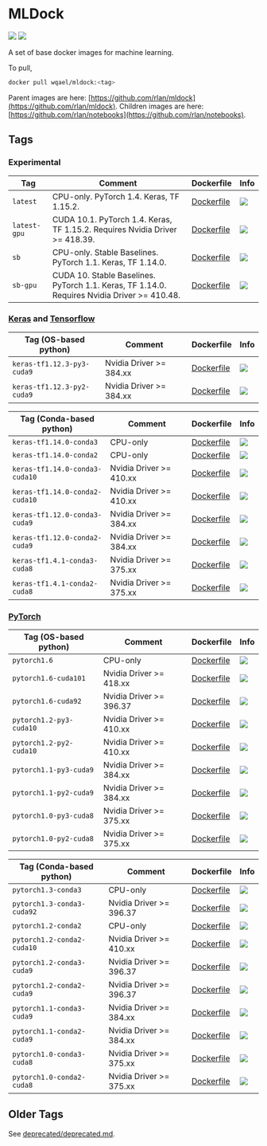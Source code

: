 # MLDock

![](https://img.shields.io/docker/pulls/wqael/mldock.svg)
![](https://img.shields.io/docker/stars/wqael/mldock.svg)

A set of base docker images for machine learning.

To pull,

```sh
docker pull wqael/mldock:<tag>
```

Parent images are here: [https://github.com/rlan/mldock](https://github.com/rlan/mldock). Children images are here: [https://github.com/rlan/notebooks](https://github.com/rlan/notebooks).


## Tags

### Experimental

| Tag   | Comment | Dockerfile | Info |
| ----- | ------- | ---------- | ---- |
| `latest` | CPU-only. PyTorch 1.4. Keras, TF 1.15.2. | [Dockerfile](latest/Dockerfile) | [![](https://images.microbadger.com/badges/image/wqael/mldock:latest.svg)](https://microbadger.com/images/wqael/mldock:latest) |
| `latest-gpu` | CUDA 10.1. PyTorch 1.4. Keras, TF 1.15.2. Requires Nvidia Driver >= 418.39. | [Dockerfile](latest-gpu/Dockerfile) | [![](https://images.microbadger.com/badges/image/wqael/mldock:latest-gpu.svg)](https://microbadger.com/images/wqael/mldock:latest-gpu) |
| `sb` | CPU-only. Stable Baselines. PyTorch 1.1. Keras, TF 1.14.0. | [Dockerfile](sb/Dockerfile) | [![](https://images.microbadger.com/badges/image/wqael/mldock:sb.svg)](https://microbadger.com/images/wqael/mldock:sb) |
| `sb-gpu` | CUDA 10. Stable Baselines. PyTorch 1.1. Keras, TF 1.14.0. Requires Nvidia Driver >= 410.48. | [Dockerfile](sb-gpu/Dockerfile) | [![](https://images.microbadger.com/badges/image/wqael/mldock:sb-gpu.svg)](https://microbadger.com/images/wqael/mldock:sb-gpu) |


### [Keras](https://keras.io/) and [Tensorflow](https://www.tensorflow.org/)

| Tag (OS-based python) | Comment | Dockerfile | Info |
| --------------------- | ------- | ---------- | ---- |
| `keras-tf1.12.3-py3-cuda9` | Nvidia Driver >= 384.xx | [Dockerfile](keras-tf1.12.3-py3-cuda9/Dockerfile) | [![](https://images.microbadger.com/badges/image/wqael/mldock:keras-tf1.12.3-py3-cuda9.svg)](https://microbadger.com/images/wqael/mldock:keras-tf1.12.3-py3-cuda9) |
| `keras-tf1.12.3-py2-cuda9` | Nvidia Driver >= 384.xx | [Dockerfile](keras-tf1.12.3-py2-cuda9/Dockerfile) | [![](https://images.microbadger.com/badges/image/wqael/mldock:keras-tf1.12.3-py2-cuda9.svg)](https://microbadger.com/images/wqael/mldock:keras-tf1.12.3-py2-cuda9) |

| Tag (Conda-based python) | Comment | Dockerfile | Info  |
| ------------------------ | ------- | ---------- | ----  |
| `keras-tf1.14.0-conda3` | CPU-only | [Dockerfile](keras-tf1.14.0-conda3/Dockerfile) | [![](https://images.microbadger.com/badges/image/wqael/mldock:keras-tf1.14.0-conda3.svg)](https://microbadger.com/images/wqael/mldock:keras-tf1.14.0-conda3) |
| `keras-tf1.14.0-conda2` | CPU-only | [Dockerfile](keras-tf1.14.0-conda2/Dockerfile) | [![](https://images.microbadger.com/badges/image/wqael/mldock:keras-tf1.14.0-conda2.svg)](https://microbadger.com/images/wqael/mldock:keras-tf1.14.0-conda2) |
| `keras-tf1.14.0-conda3-cuda10` | Nvidia Driver >= 410.xx | [Dockerfile](keras-tf1.14.0-conda3-cuda10/Dockerfile) | [![](https://images.microbadger.com/badges/image/wqael/mldock:keras-tf1.14.0-conda3-cuda10.svg)](https://microbadger.com/images/wqael/mldock:keras-tf1.14.0-conda3-cuda10) |
| `keras-tf1.14.0-conda2-cuda10` | Nvidia Driver >= 410.xx | [Dockerfile](keras-tf1.14.0-conda2-cuda10/Dockerfile) | [![](https://images.microbadger.com/badges/image/wqael/mldock:keras-tf1.14.0-conda2-cuda10.svg)](https://microbadger.com/images/wqael/mldock:keras-tf1.14.0-conda2-cuda10) |
| `keras-tf1.12.0-conda3-cuda9` | Nvidia Driver >= 384.xx | [Dockerfile](keras-tf1.12.0-conda3-cuda9/Dockerfile) | [![](https://images.microbadger.com/badges/image/wqael/mldock:keras-tf1.12.0-conda3-cuda9.svg)](https://microbadger.com/images/wqael/mldock:keras-tf1.12.0-conda3-cuda9) |
| `keras-tf1.12.0-conda2-cuda9` | Nvidia Driver >= 384.xx | [Dockerfile](keras-tf1.12.0-conda2-cuda9/Dockerfile) | [![](https://images.microbadger.com/badges/image/wqael/mldock:keras-tf1.12.0-conda2-cuda9.svg)](https://microbadger.com/images/wqael/mldock:keras-tf1.12.0-conda2-cuda9) |
| `keras-tf1.4.1-conda3-cuda8` | Nvidia Driver >= 375.xx | [Dockerfile](keras-tf1.4.1-conda3-cuda8/Dockerfile) | [![](https://images.microbadger.com/badges/image/wqael/mldock:keras-tf1.4.1-conda3-cuda8.svg)](https://microbadger.com/images/wqael/mldock:keras-tf1.4.1-conda3-cuda8) |
| `keras-tf1.4.1-conda2-cuda8` | Nvidia Driver >= 375.xx | [Dockerfile](keras-tf1.4.1-conda2-cuda8/Dockerfile) | [![](https://images.microbadger.com/badges/image/wqael/mldock:keras-tf1.4.1-conda2-cuda8.svg)](https://microbadger.com/images/wqael/mldock:keras-tf1.4.1-conda2-cuda8) |


### [PyTorch](https://pytorch.org/)

| Tag (OS-based python) | Comment | Dockerfile | Info |
| --------------------- | ------- | ---------- | ---- |
| `pytorch1.6` | CPU-only | [Dockerfile](pytorch1.6/Dockerfile) | [![](https://images.microbadger.com/badges/image/wqael/mldock:pytorch1.6.svg)](https://microbadger.com/images/wqael/mldock:pytorch1.6) |
| `pytorch1.6-cuda101` | Nvidia Driver >= 418.xx | [Dockerfile](pytorch1.6-cuda101/Dockerfile) | [![](https://images.microbadger.com/badges/image/wqael/mldock:pytorch1.6-cuda101.svg)](https://microbadger.com/images/wqael/mldock:pytorch1.6-cuda101) |
| `pytorch1.6-cuda92` | Nvidia Driver >= 396.37 | [Dockerfile](pytorch1.6-cuda92/Dockerfile) | [![](https://images.microbadger.com/badges/image/wqael/mldock:pytorch1.6-cuda92.svg)](https://microbadger.com/images/wqael/mldock:pytorch1.6-cuda92) |
| `pytorch1.2-py3-cuda10` | Nvidia Driver >= 410.xx | [Dockerfile](pytorch1.2-py3-cuda10/Dockerfile) | [![](https://images.microbadger.com/badges/image/wqael/mldock:pytorch1.2-py3-cuda10.svg)](https://microbadger.com/images/wqael/mldock:pytorch1.2-py3-cuda10) |
| `pytorch1.2-py2-cuda10` | Nvidia Driver >= 410.xx | [Dockerfile](pytorch1.2-py2-cuda10/Dockerfile) | [![](https://images.microbadger.com/badges/image/wqael/mldock:pytorch1.2-py2-cuda10.svg)](https://microbadger.com/images/wqael/mldock:pytorch1.2-py2-cuda10) |
| `pytorch1.1-py3-cuda9` | Nvidia Driver >= 384.xx | [Dockerfile](pytorch1.1-py3-cuda9/Dockerfile) | [![](https://images.microbadger.com/badges/image/wqael/mldock:pytorch1.1-py3-cuda9.svg)](https://microbadger.com/images/wqael/mldock:pytorch1.1-py3-cuda9) |
| `pytorch1.1-py2-cuda9` | Nvidia Driver >= 384.xx | [Dockerfile](pytorch1.1-py2-cuda9/Dockerfile) | [![](https://images.microbadger.com/badges/image/wqael/mldock:pytorch1.1-py2-cuda9.svg)](https://microbadger.com/images/wqael/mldock:pytorch1.1-py2-cuda9) |
| `pytorch1.0-py3-cuda8` | Nvidia Driver >= 375.xx | [Dockerfile](pytorch1.0-py3-cuda8/Dockerfile) | [![](https://images.microbadger.com/badges/image/wqael/mldock:pytorch1.0-py3-cuda8.svg)](https://microbadger.com/images/wqael/mldock:pytorch1.0-py3-cuda8) |
| `pytorch1.0-py2-cuda8` | Nvidia Driver >= 375.xx | [Dockerfile](pytorch1.0-py2-cuda8/Dockerfile) | [![](https://images.microbadger.com/badges/image/wqael/mldock:pytorch1.0-py2-cuda8.svg)](https://microbadger.com/images/wqael/mldock:pytorch1.0-py2-cuda8) |

| Tag (Conda-based python) | Comment | Dockerfile | Info |
| ------------------------ | ------- | ---------- | ---- |
| `pytorch1.3-conda3` | CPU-only | [Dockerfile](pytorch1.3-conda3/Dockerfile) | [![](https://images.microbadger.com/badges/image/wqael/mldock:pytorch1.3-conda3.svg)](https://microbadger.com/images/wqael/mldock:pytorch1.3-conda3) |
| `pytorch1.3-conda3-cuda92` | Nvidia Driver >= 396.37 | [Dockerfile](pytorch1.3-conda3-cuda92/Dockerfile) | [![](https://images.microbadger.com/badges/image/wqael/mldock:pytorch1.3-conda3-cuda92.svg)](https://microbadger.com/images/wqael/mldock:pytorch1.3-conda3-cuda92) |
| `pytorch1.2-conda2` | CPU-only | [Dockerfile](pytorch1.2-conda2/Dockerfile) | [![](https://images.microbadger.com/badges/image/wqael/mldock:pytorch1.2-conda2.svg)](https://microbadger.com/images/wqael/mldock:pytorch1.2-conda2) |
| `pytorch1.2-conda2-cuda10` | Nvidia Driver >= 410.xx | [Dockerfile](pytorch1.2-conda2-cuda10/Dockerfile) | [![](https://images.microbadger.com/badges/image/wqael/mldock:pytorch1.2-conda2-cuda10.svg)](https://microbadger.com/images/wqael/mldock:pytorch1.2-conda2-cuda10) |
| `pytorch1.2-conda3-cuda9` | Nvidia Driver >= 396.37 | [Dockerfile](pytorch1.2-conda3-cuda9/Dockerfile) | [![](https://images.microbadger.com/badges/image/wqael/mldock:pytorch1.2-conda3-cuda9.svg)](https://microbadger.com/images/wqael/mldock:pytorch1.2-conda3-cuda9) |
| `pytorch1.2-conda2-cuda9` | Nvidia Driver >= 396.37 | [Dockerfile](pytorch1.2-conda2-cuda9/Dockerfile) | [![](https://images.microbadger.com/badges/image/wqael/mldock:pytorch1.2-conda2-cuda9.svg)](https://microbadger.com/images/wqael/mldock:pytorch1.2-conda2-cuda9) |
| `pytorch1.1-conda3-cuda9` | Nvidia Driver >= 384.xx | [Dockerfile](pytorch1.1-conda3-cuda9/Dockerfile) | [![](https://images.microbadger.com/badges/image/wqael/mldock:pytorch1.1-conda3-cuda9.svg)](https://microbadger.com/images/wqael/mldock:pytorch1.1-conda3-cuda9) |
| `pytorch1.1-conda2-cuda9` | Nvidia Driver >= 384.xx | [Dockerfile](pytorch1.1-conda2-cuda9/Dockerfile) | [![](https://images.microbadger.com/badges/image/wqael/mldock:pytorch1.1-conda2-cuda9.svg)](https://microbadger.com/images/wqael/mldock:pytorch1.1-conda2-cuda9) |
| `pytorch1.0-conda3-cuda8` | Nvidia Driver >= 375.xx | [Dockerfile](pytorch1.0-conda3-cuda8/Dockerfile) | [![](https://images.microbadger.com/badges/image/wqael/mldock:pytorch1.0-conda3-cuda8.svg)](https://microbadger.com/images/wqael/mldock:pytorch1.0-conda3-cuda8) |
| `pytorch1.0-conda2-cuda8` | Nvidia Driver >= 375.xx | [Dockerfile](pytorch1.0-conda2-cuda8/Dockerfile) | [![](https://images.microbadger.com/badges/image/wqael/mldock:pytorch1.0-conda2-cuda8.svg)](https://microbadger.com/images/wqael/mldock:pytorch1.0-conda2-cuda8) |

## Older Tags

See [deprecated/deprecated.md](deprecated/deprecated.md).
